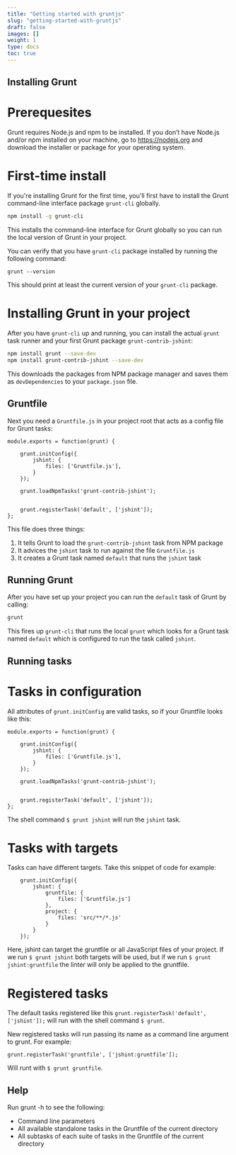 ```yaml
---
title: "Getting started with gruntjs"
slug: "getting-started-with-gruntjs"
draft: false
images: []
weight: 1
type: docs
toc: true
---
```


## Installing Grunt
# Prerequesites

Grunt requires Node.js and npm to be installed. If you don’t have Node.js and/or npm installed on your machine, go to https://nodejs.org and download the installer or package for your operating system.

# First-time install

If you're installing Grunt for the first time, you'll first have to install the Grunt command-line interface package `grunt-cli` globally.

```bash
npm install -g grunt-cli
```

This installs the command-line interface for Grunt globally so you can run the local version of Grunt in your project.

You can verify that you have `grunt-cli` package installed by running the following command:

```
grunt --version
```

This should print at least the current version of your `grunt-cli` package.

# Installing Grunt in your project

After you have `grunt-cli` up and running, you can install the actual `grunt` task runner and your first Grunt package `grunt-contrib-jshint`:

```bash
npm install grunt --save-dev
npm install grunt-contrib-jshint --save-dev
```

This downloads the packages from NPM package manager and saves them as `devDependencies` to your `package.json` file.

## Gruntfile

Next you need a `Gruntfile.js` in your project root that acts as a config file for Grunt tasks:

```javscript
module.exports = function(grunt) {

    grunt.initConfig({
        jshint: {
            files: ['Gruntfile.js'],
        }
    });

    grunt.loadNpmTasks('grunt-contrib-jshint');


    grunt.registerTask('default', ['jshint']);
};
```

This file does three things:

1. It tells Grunt to load the `grunt-contrib-jshint` task from NPM package
2. It advices the `jshint` task to run against the file `Gruntfile.js`
3. It creates a Grunt task named `default` that runs the `jshint` task

## Running Grunt

After you have set up your project you can run the `default` task of Grunt by calling:

```bash
grunt
```

This fires up `grunt-cli` that runs the local `grunt` which looks for a Grunt task named `default` which is configured to run the task called `jshint`.

## Running tasks
# Tasks in configuration

All attributes of `grunt.initConfig` are valid tasks, so if your Gruntfile looks like this:

    module.exports = function(grunt) {
    
        grunt.initConfig({
            jshint: {
                files: ['Gruntfile.js'],
            }
        });
    
        grunt.loadNpmTasks('grunt-contrib-jshint');
    
    
        grunt.registerTask('default', ['jshint']);
    };

The shell command `$ grunt jshint` will run the `jshint` task.

# Tasks with targets

Tasks can have different targets. Take this snippet of code for example:

        grunt.initConfig({
            jshint: {
                gruntfile: {
                    files: ['Gruntfile.js']
                },
                project: {
                    files: 'src/**/*.js'
                }
            }
        });

Here, jshint can target the gruntfile or all JavaScript files of your project. If we run `$ grunt jshint` both targets will be used, but if we run `$ grunt jshint:gruntfile` the linter will only be applied to the gruntfile.

# Registered tasks

The default tasks registered like this `grunt.registerTask('default', ['jshint']);` will run with the shell command `$ grunt`.

New registered tasks will run passing its name as a command line argument to grunt. For example:

    grunt.registerTask('gruntfile', ['jshint:gruntfile']);

Will runt with `$ grunt gruntfile`.

## Help
Run grunt -h to see the following:

* Command line parameters
* All available standalone tasks in the Gruntfile of the current directory
* All subtasks of each suite of tasks in the Gruntfile of the current directory 

